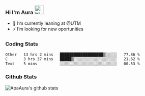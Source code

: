 ### Hi I'm Aura <img src="https://user-images.githubusercontent.com/1303154/88677602-1635ba80-d120-11ea-84d8-d263ba5fc3c0.gif" width="28px" alt="hi">

- 🔭 I’m currently leaning at @UTM
- ⚡ I’m looking for new oportunities


### Coding Stats

<!--START_SECTION:waka-->

```txt
Other   13 hrs 2 mins   ███████████████████▒░░░░░   77.86 %
C       3 hrs 37 mins   █████▒░░░░░░░░░░░░░░░░░░░   21.62 %
Text    5 mins          ░░░░░░░░░░░░░░░░░░░░░░░░░   00.53 %
```

<!--END_SECTION:waka-->

### Github Stats

![ApaAura's github stats](https://github-readme-stats.vercel.app/api?username=ApaAura&count_private=true&theme=tokyonight&hide=contribs,prs)
